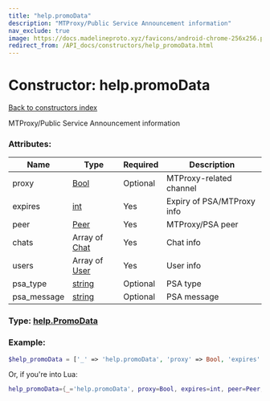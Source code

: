 ```yaml
---
title: "help.promoData"
description: "MTProxy/Public Service Announcement information"
nav_exclude: true
image: https://docs.madelineproto.xyz/favicons/android-chrome-256x256.png
redirect_from: /API_docs/constructors/help_promoData.html
---
```

# Constructor: help.promoData  
[Back to constructors index](index.md)



MTProxy/Public Service Announcement information

### Attributes:

| Name     |    Type       | Required | Description |
|----------|---------------|----------|-------------|
|proxy|[Bool](../types/Bool.md) | Optional|MTProxy-related channel|
|expires|[int](../types/int.md) | Yes|Expiry of PSA/MTProxy info|
|peer|[Peer](../types/Peer.md) | Yes|MTProxy/PSA peer|
|chats|Array of [Chat](../types/Chat.md) | Yes|Chat info|
|users|Array of [User](../types/User.md) | Yes|User info|
|psa\_type|[string](../types/string.md) | Optional|PSA type|
|psa\_message|[string](../types/string.md) | Optional|PSA message|



### Type: [help.PromoData](../types/help.PromoData.md)


### Example:

```php
$help_promoData = ['_' => 'help.promoData', 'proxy' => Bool, 'expires' => int, 'peer' => Peer, 'chats' => [Chat, Chat], 'users' => [User, User], 'psa_type' => 'string', 'psa_message' => 'string'];
```  


Or, if you're into Lua:

```lua
help_promoData={_='help.promoData', proxy=Bool, expires=int, peer=Peer, chats={Chat}, users={User}, psa_type='string', psa_message='string'}

```


